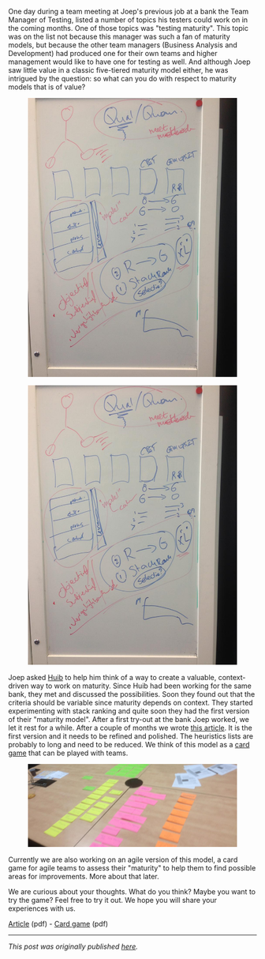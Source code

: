 <!--
.. title: Testing maturity in an agile/CDT context
.. slug: testing-maturity-in-an-agilecdt-context
.. date: 2017-02-05 17:43:10 UTC+01:00
.. tags: agile, context-driven testing, maturity
.. category: testing maturity
.. link: 
.. description:
.. type: text
-->

One day during a team meeting at Joep's previous job at a bank the Team Manager of Testing, listed a number of topics his testers could work on in the coming months. One of those topics was "testing maturity". This topic was on the list not because this manager was such a fan of maturity models, but because the other team managers (Business Analysis and Development) had produced one for their own teams and higher management would like to have one for testing as well. And although Joep saw little value in a classic five-tiered maturity model either, he was intrigued by the question: so what can you do with respect to maturity models that is of value?

<!-- TEASER_END -->

<div class="d-flex justify-content-center">
	<figure class="figure mx-5 w-25">
	  <img src="/images/2017/testing-maturity/artikel_pic1.jpg" class="figure-img img-fluid rounded"
	  alt="notes on a whiteboard"/>
	</figure>
	<figure class="figure mx-5 w-25">
	  <img src="/images/2017/testing-maturity/artikel_pic1.jpg" class="figure-img img-fluid rounded"
	  alt="more notes on a whiteboard"/>
	</figure>
</div>

Joep asked [Huib](https://www.huibschoots.nl/) to help him think of a way to create a valuable, context-driven way to work on maturity. Since Huib had been working for the same bank, they met and discussed the possibilities. Soon they found out that the criteria should be variable since maturity depends on context. They started experimenting with stack ranking and quite soon they had the first version of their "maturity model".
After a first try-out at the bank Joep worked, we let it rest for a while. After a couple of months we wrote [this article](https://www.huibschoots.nl/wordpress/wp-content/uploads/2017/02/Test-Improvement-Huib-Schoots-Joep-Schuurkes.pdf). It is the first version and it needs to be refined and polished. The heuristics lists are probably to long and need to be reduced. We think of this model as a [card game](https://www.dropbox.com/s/99o6tt1mj88i3wg/Cards%20Test%20Improvement.pdf?dl=0) that can be played with teams.

<div class="d-flex justify-content-center">
	<figure class="figure w-50">
		  <img src="/images/2017/testing-maturity/artikel_pic3.jpg" class="figure-img img-fluid rounded"
	  		alt="stickies on a table"/>
	</figure>
</div>


Currently we are also working on an agile version of this model, a card game for agile teams to assess their "maturity" to help them to find possible areas for improvements. More about that later.

We are curious about your thoughts. What do you think? Maybe you want to try the game? Feel free to try it out. We hope you will share your experiences with us.

[Article](https://www.huibschoots.nl/wordpress/wp-content/uploads/2017/02/Test-Improvement-Huib-Schoots-Joep-Schuurkes.pdf) (pdf) - [Card game](https://www.dropbox.com/s/99o6tt1mj88i3wg/Cards%20Test%20Improvement.pdf?dl=0) (pdf)

---

*This post was originally published [here](https://testingcurve.wordpress.com/2017/02/05/testing-maturity-in-an-agilecdt-context/).*